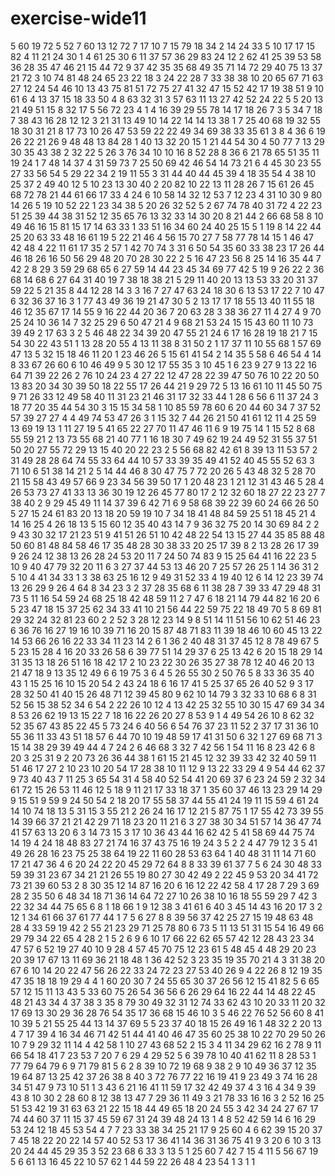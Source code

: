 # exercise-wide11
5
60
19
72
5
52
7
60
13
12
72
7
17
10
7
15
79
18
34
2
14
24
33
5
10
17
17
15
82
4
11
21
24
30
1
4
61
25
30
6
11
37
57
36
29
83
24
12
2
62
41
25
39
53
58
36
28
35
47
46
21
15
44
72
9
37
42
35
35
68
49
35
71
14
72
29
40
75
13
37
21
72
3
10
74
81
48
24
65
23
22
18
3
24
22
28
7
33
38
38
10
20
65
67
71
63
27
12
24
54
46
10
13
43
75
81
51
72
75
27
41
32
47
15
52
42
17
19
38
51
9
10
61
6
4
13
37
15
18
33
50
4
8
63
32
31
3
57
63
11
13
27
42
52
24
22
5
5
20
13
21
49
51
15
8
32
17
5
56
72
23
4
1
4
16
39
29
55
78
14
17
18
26
7
3
5
34
7
18
7
38
43
16
28
12
12
3
21
31
13
49
10
14
22
14
14
13
38
1
7
25
40
68
19
32
55
18
30
31
21
8
17
73
10
26
47
53
59
22
22
49
34
69
38
33
35
61
3
8
4
36
6
19
26
22
21
26
9
48
48
13
84
28
1
40
13
32
20
15
1
21
44
54
30
4
50
77
7
13
29
30
35
43
38
2
32
22
5
26
3
76
34
10
10
16
8
52
28
8
36
6
21
78
65
51
35
11
19
24
1
7
48
14
37
4
31
59
73
7
25
50
69
42
46
54
14
73
21
6
4
45
30
23
55
27
33
56
54
5
29
22
34
2
19
11
55
3
31
44
40
44
45
39
4
18
35
54
4
38
10
25
37
2
49
40
12
5
10
23
13
30
40
2
20
82
10
22
13
11
28
26
7
15
61
26
45
68
72
78
21
44
61
66
17
33
4
24
6
10
58
14
32
12
53
7
12
23
4
31
10
30
9
80
14
26
5
19
10
52
22
1
23
34
38
5
20
26
32
52
5
2
67
74
78
40
31
72
4
22
23
51
25
39
44
38
31
52
12
35
65
76
13
32
33
14
30
20
8
21
44
2
66
68
58
8
10
49
46
16
15
81
15
17
14
63
33
1
33
51
16
34
60
24
40
25
15
5
1
19
8
14
22
44
25
20
63
33
48
16
61
19
5
22
21
46
4
56
15
70
27
7
58
77
78
14
15
1
46
47
42
48
4
22
11
61
17
35
2
57
1
42
70
74
3
31
6
50
54
35
60
33
38
23
17
26
44
46
18
26
16
50
56
29
48
20
70
28
30
22
2
5
16
47
23
56
8
25
14
16
35
44
7
42
2
8
29
3
59
29
68
65
6
27
59
14
44
23
45
34
69
77
42
5
19
9
26
22
2
36
68
14
68
6
27
64
31
40
19
7
38
18
38
21
5
29
11
40
20
13
13
53
33
20
31
37
59
22
5
21
35
8
44
12
28
14
3
3
16
7
27
47
63
24
18
30
6
13
53
17
22
7
10
47
6
32
36
37
16
3
1
77
43
49
36
19
21
47
30
5
2
13
17
17
18
55
13
40
11
55
18
46
12
35
67
17
14
55
9
16
22
44
20
36
7
20
63
28
3
38
36
27
11
4
27
4
9
70
25
24
10
36
14
7
32
25
29
6
50
47
21
4
9
68
21
53
24
15
15
43
60
11
10
73
39
49
2
17
63
3
2
5
46
48
22
34
39
20
47
55
21
24
6
17
16
28
19
18
21
7
15
54
30
22
43
51
1
13
28
20
55
4
13
11
38
8
31
50
2
1
17
37
11
10
55
68
1
57
69
47
13
5
32
15
18
46
11
20
1
23
46
26
5
15
61
41
54
2
14
35
5
58
6
46
54
4
14
8
33
67
26
60
6
10
46
49
9
5
30
12
17
55
35
3
10
45
1
6
23
9
27
9
13
22
16
64
71
39
22
26
2
76
10
24
23
4
27
22
12
47
28
22
39
47
50
76
10
22
20
50
13
83
20
34
30
39
50
18
22
55
17
26
44
21
9
29
72
5
13
16
61
10
11
45
50
75
9
71
26
33
12
49
58
40
11
31
23
21
46
31
17
32
33
44
1
28
6
56
6
11
37
24
3
18
77
20
35
44
54
30
3
15
15
34
58
1
10
85
59
78
60
6
20
44
60
34
7
37
52
57
39
27
27
4
4
49
74
53
47
26
3
1
15
32
7
44
26
21
50
41
61
12
11
4
25
59
13
69
19
13
1
11
27
19
5
41
65
22
27
70
11
47
46
11
6
9
19
75
14
1
15
52
8
68
55
59
21
2
13
73
55
68
21
40
77
1
16
18
30
7
49
62
19
24
49
52
31
55
37
51
50
20
27
55
72
29
13
15
40
20
22
23
2
5
56
68
82
42
61
8
39
13
11
53
57
2
31
49
28
28
64
74
55
33
64
44
10
57
33
39
35
49
41
52
40
45
55
52
63
3
71
10
6
51
38
14
21
2
5
14
44
46
8
30
47
75
7
72
20
26
5
43
48
32
5
28
70
21
15
58
43
49
57
66
9
23
34
56
39
50
17
1
20
48
23
1
21
12
31
43
46
5
28
4
26
53
73
27
41
33
13
36
30
19
12
26
45
77
80
17
2
12
32
60
18
27
22
23
27
7
38
40
2
9
29
45
49
11
14
37
39
6
42
71
6
9
58
68
39
22
39
60
24
66
26
50
5
27
15
24
61
83
20
13
18
20
59
19
10
7
34
18
41
48
84
59
25
51
18
45
21
4
14
16
25
4
26
18
13
5
15
60
12
35
40
43
14
7
9
36
32
75
20
14
30
69
84
2
2
9
43
30
32
17
21
23
51
9
41
51
26
51
10
42
48
22
54
13
15
27
44
35
85
88
48
50
60
81
48
84
58
46
17
35
48
28
30
38
33
20
25
17
39
8
2
13
28
26
17
39
9
26
24
12
38
13
26
28
24
53
20
11
7
24
50
74
83
9
15
25
64
41
16
22
23
5
10
9
40
47
79
32
20
11
6
3
27
37
44
53
13
46
20
7
25
57
26
25
1
14
36
31
2
5
10
4
41
34
33
1
3
38
63
25
16
12
9
49
31
52
33
4
19
40
12
6
14
12
23
39
74
13
26
29
9
26
4
64
8
34
23
3
2
37
28
35
68
6
11
38
28
7
39
33
47
29
48
31
73
5
11
16
54
59
24
68
25
18
42
48
59
11
2
7
47
6
18
21
14
79
44
82
16
20
6
5
23
47
18
15
37
25
62
34
33
41
10
21
56
44
22
59
75
22
18
49
70
5
8
69
81
29
32
24
32
81
23
60
2
2
52
3
28
12
23
14
9
8
51
14
11
51
56
10
62
51
46
23
6
36
76
16
27
19
16
10
39
71
16
20
15
87
48
71
83
11
39
18
46
10
60
45
13
22
14
53
66
26
16
22
33
34
11
23
14
2
6
1
36
2
40
48
31
37
45
12
8
78
49
67
5
5
23
15
28
4
16
20
33
26
58
6
39
77
51
14
29
37
6
25
13
42
6
20
15
18
29
14
31
35
13
18
26
51
16
18
42
17
2
10
23
22
30
26
35
27
38
78
12
40
46
20
13
21
47
18
9
13
35
12
49
6
6
19
75
3
6
4
5
26
55
30
2
50
76
5
8
33
36
35
40
43
1
15
25
16
10
15
20
54
2
43
24
18
6
16
17
41
5
25
37
65
26
40
52
9
3
17
28
32
50
41
40
15
26
48
71
12
39
45
80
9
62
10
14
79
3
32
33
10
68
6
8
31
52
56
15
38
52
34
6
54
2
22
26
10
12
4
13
42
25
32
55
10
30
15
47
69
34
34
8
53
26
62
19
13
15
22
7
18
16
22
26
20
27
8
53
9
1
4
49
54
26
10
8
62
32
52
35
67
43
85
22
45
5
73
24
6
40
56
6
54
76
37
23
11
52
2
37
17
31
36
10
55
36
11
33
43
51
18
57
6
44
70
10
19
48
59
17
41
31
50
6
32
1
27
69
68
71
3
15
14
38
29
39
49
44
4
7
24
2
6
46
68
3
32
7
42
56
1
54
11
16
8
23
42
6
8
20
3
25
31
9
2
20
73
26
36
44
38
1
61
15
21
45
12
32
39
33
42
32
40
59
11
51
46
17
27
2
10
23
10
20
54
17
28
38
10
11
12
9
13
22
33
29
4
9
54
44
62
37
9
73
40
43
7
11
25
3
65
54
31
4
58
40
52
54
41
20
69
37
6
23
24
59
2
32
34
61
72
15
26
53
11
46
12
5
18
9
11
21
17
33
18
37
1
35
60
37
46
13
23
29
14
29
9
15
51
9
59
9
24
50
54
2
18
20
17
55
58
37
44
55
41
24
19
11
15
59
4
61
24
14
10
74
18
13
5
31
15
3
55
21
2
26
24
16
17
12
21
5
87
75
1
17
55
42
73
39
55
14
39
66
37
21
21
42
29
71
18
23
20
11
21
6
3
27
38
30
34
51
57
14
36
47
74
41
57
63
13
20
6
3
14
73
15
3
17
10
36
43
44
16
62
42
5
41
58
69
44
75
74
14
19
4
24
18
48
83
27
21
74
16
37
43
75
16
19
24
3
5
2
2
4
47
79
12
3
5
41
49
26
28
16
23
75
25
38
64
19
22
11
60
28
53
63
64
1
40
48
31
11
14
71
60
17
21
47
36
4
6
20
24
22
20
45
29
72
64
8
8
33
39
61
37
7
5
6
24
30
48
33
59
39
31
23
67
34
21
21
26
55
19
80
27
30
42
49
2
22
45
9
53
20
34
41
72
73
21
39
60
53
2
8
30
35
12
14
87
16
20
6
16
12
22
42
58
4
17
28
7
29
3
69
28
2
35
50
6
48
34
18
71
36
14
64
72
27
10
26
38
10
16
18
55
59
29
7
42
3
22
32
34
44
75
65
6
8
1
18
66
1
9
12
38
3
41
61
6
40
3
45
14
43
16
20
17
3
2
12
1
34
61
66
37
61
77
44
1
7
5
6
27
8
8
39
56
37
42
25
27
15
19
48
63
48
28
4
33
59
19
42
2
55
21
23
29
71
25
78
80
6
73
5
11
13
51
31
15
54
16
49
66
29
79
34
22
65
4
28
2
1
5
2
6
9
6
10
17
66
22
62
65
57
42
12
28
43
23
34
47
57
6
52
19
27
40
10
9
28
4
57
45
70
75
12
23
61
5
48
45
4
48
29
20
23
20
39
17
67
13
11
69
36
21
18
48
1
36
42
52
3
23
35
19
35
70
21
4
3
31
38
20
67
6
10
14
20
22
47
56
26
22
33
24
72
23
27
53
40
26
9
4
22
26
8
12
19
35
47
35
18
18
19
29
4
4
1
60
20
30
7
24
55
65
30
37
26
56
12
15
41
82
5
6
65
57
12
15
11
13
43
5
33
60
75
26
54
36
56
6
26
29
64
16
22
44
14
48
22
45
48
21
43
34
4
37
38
3
35
8
79
30
49
32
31
12
74
33
62
43
10
20
33
11
20
32
17
69
13
30
29
36
28
76
54
35
17
36
68
15
46
10
3
5
46
22
76
52
56
60
8
41
10
39
5
21
55
25
44
13
14
37
69
5
5
23
37
40
18
15
26
49
16
1
48
32
2
20
13
4
7
17
39
4
16
34
46
71
42
51
44
41
40
46
47
35
60
25
38
10
22
70
29
50
26
10
7
9
29
32
11
14
4
42
58
1
10
27
43
68
52
2
15
3
4
11
34
29
62
16
2
78
9
11
66
54
18
41
7
23
53
7
20
7
6
29
4
29
52
5
6
39
78
10
40
41
62
11
8
28
53
1
77
79
64
79
6
9
71
79
81
5
6
2
8
39
10
72
19
68
9
38
2
9
10
49
36
37
12
35
19
64
87
13
25
42
37
26
38
8
40
3
72
76
77
22
16
19
41
9
23
49
3
74
16
28
34
51
47
9
73
10
51
1
3
43
6
21
16
41
11
59
17
32
42
49
37
4
3
16
4
34
9
39
43
8
10
30
2
28
60
8
12
38
13
47
7
29
36
11
49
3
21
78
33
16
16
3
2
52
16
25
51
53
42
19
31
63
63
21
22
15
18
44
49
65
18
20
24
55
3
42
34
24
27
67
17
74
44
60
37
11
15
37
45
59
67
31
24
39
48
24
13
1
4
8
52
42
59
14
6
16
29
53
24
12
18
45
53
54
4
7
7
23
33
38
34
25
21
17
9
25
60
4
6
62
39
15
20
37
7
45
18
22
20
22
14
57
40
52
53
17
36
41
14
36
31
36
75
41
9
3
20
6
10
3
13
20
24
44
45
29
35
3
52
23
68
6
33
3
13
5
1
25
60
7
42
7
15
4
11
5
56
67
19
5
6
61
13
16
45
22
10
57
62
1
44
59
22
26
48
4
23
54
1
3
1
1
